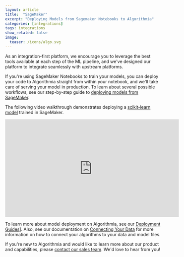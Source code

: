 ```yaml
---
layout: article
title:  "SageMaker"
excerpt: "Deploying Models from Sagemaker Notebooks to Algorithmia"
categories: [integrations]
tags: integrations
show_related: false
image:
  teaser: /icons/algo.svg
---
```


As an integration-first platform, we encourage you to leverage the best tools available at each step of the ML pipeline, and we've designed our platform to integrate seamlessly with upstream platforms.

If you're using SageMaker Notebooks to train your models, you can deploy your code to Algorithmia straight from within your notebook, and we'll take care of serving your model in production. To learn about several possible workflows, see our step-by-step guide to [deploying models from SageMaker](https://algorithmia.com/blog/algorithmia-integration-how-to-deploy-your-models-from-sagemaker-to-production).

The following video walkthrough demonstrates deploying a [scikit-learn model](/developers/model-deployment/scikit) trained in SageMaker.

<iframe width="560" height="315" src="https://www.youtube.com/embed/jfU4KPyNC2w" title="Deploy SageMaker models on Algorithmia" frameborder="0" allow="accelerometer; autoplay; clipboard-write; encrypted-media; gyroscope; picture-in-picture" allowfullscreen></iframe>

To learn more about model deployment on Algorithmia, see our [Deployment Guides](/developers/model-deployment)]. Also, see our documentation on [Connecting Your Data](/developers/data) for more information on how to connect your algorithms to your data and model files.

If you're new to Algorithmia and would like to learn more about our product and capabilities, please [contact our sales team](https://info.algorithmia.com/contact-sales). We'd love to hear from you!


